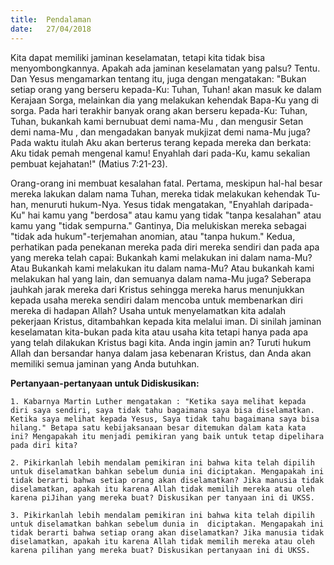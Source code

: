 ```yaml
---
title:  Pendalaman
date:   27/04/2018
---
```


Kita dapat memiliki jaminan keselamatan, tetapi kita tidak bisa menyombongkannya. Apakah ada jaminan keselamatan yang palsu? Tentu. Dan Yesus mengamarkan tentang itu, juga dengan mengatakan: "Bukan seti­ap orang yang berseru kepada-Ku: Tuhan, Tuhan! akan masuk ke dalam Kera­jaan Sorga, melainkan dia yang melakukan kehendak Bapa-Ku yang di sorga. Pada hari terakhir banyak orang akan berseru kepada-Ku: Tuhan, Tuhan, bukan­kah kami bernubuat demi nama-Mu , dan mengusir Setan demi nama-Mu , dan mengadakan banyak mukjizat demi nama-Mu juga? Pada waktu itulah Aku akan berterus terang kepada mereka dan berkata: Aku tidak pemah mengenal kamu! Enyahlah dari pada-Ku, kamu sekalian pembuat kejahatan!" (Matius 7:21-23).

Orang-orang ini membuat kesalahan fatal. Pertama, meskipun hal-hal besar mereka lakukan dalam nama Tuhan, mereka tidak melakukan kehendak Tu­han, menuruti hukum-Nya. Yesus tidak mengatakan, "Enyahlah daripada-Ku" hai kamu yang "berdosa" atau kamu yang tidak "tanpa kesalahan" atau kamu yang "tidak sempurna." Gantinya, Dia melukiskan mereka sebagai "tidak ada hukum"-terjemahan anomian, atau "tanpa hukum."  Kedua, perhatikan pada penekanan mereka pada diri mereka sendiri dan pada apa yang mereka telah capai: Bukankah kami melakukan ini dalam nama-Mu? Atau Bukankah kami melakukan itu dalam nama-Mu? Atau bukankah kami melakukan hal yang lain, dan semuanya dalam nama-Mu juga? Seberapa jauhkah jarak mereka dari Kris­tus sehingga mereka harus menunjukkan kepada usaha mereka sendiri dalam mencoba untuk membenarkan diri mereka di hadapan Allah? Usaha untuk me­nyelamatkan kita adalah pekerjaan Kristus, ditambahkan kepada kita melalui iman. Di sinilah jaminan keselamatan kita-bukan pada kita atau usaha kita tetapi hanya pada apa yang telah dilakukan Kristus bagi kita. Anda ingin jamin­ an? Turuti hukum Allah dan bersandar hanya dalam jasa kebenaran Kristus, dan Anda akan memiliki semua jaminan yang Anda butuhkan.

**Pertanyaan-pertanyaan untuk Didiskusikan:**

`1. Kabarnya Martin Luther mengatakan : "Ketika saya melihat kepada diri saya sendiri, saya tidak tahu bagaimana saya bisa diselamatkan. Ketika saya melihat kepada Yesus, Saya tidak tahu bagaimana saya bisa hilang." Betapa satu kebijaksanaan besar ditemukan dalam kata­ kata ini? Mengapakah itu menjadi pemikiran yang baik untuk tetap dipelihara pada diri kita?`

`2. Pikirkanlah lebih mendalam pemikiran ini bahwa kita telah dipilih untuk diselamatkan bahkan sebelum dunia ini diciptakan. Menga­pakah ini tidak berarti bahwa setiap orang akan diselamatkan? Jika manusia tidak diselamatkan, apakah itu karena Allah tidak memilih mereka atau oleh karena piJihan yang mereka buat? Diskusikan per­ tanyaan ini di UKSS.`

`3. Pikirkanlah lebih mendalam pemikiran ini bahwa kita telah dipilih untuk diselamatkan bahkan sebelum dunia in  diciptakan. Menga­pakah ini tidak berarti bahwa setiap orang akan diselamatkan? Jika manusia tidak diselamatkan, apakah itu karena Allah tidak memilih mereka atau oleh karena pilihan yang mereka buat? Diskusikan per­tanyaan ini di UKSS.`